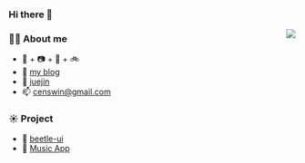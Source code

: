 ### Hi there 👋

<!--
**Censwin/censwin** is a ✨ _special_ ✨ repository because its `README.md` (this file) appears on your GitHub profile.

Here are some ideas to get you started:

- 🔭 I’m currently working on ...
- 🌱 I’m currently learning ...
- 👯 I’m looking to collaborate on ...
- 🤔 I’m looking for help with ...
- 💬 Ask me about ...
- 📫 How to reach me: ...
- 😄 Pronouns: ...
- ⚡ Fun fact: ...
-->
<img align="right" src="https://github-readme-stats.vercel.app/api?username=Censwin&show_icons=true&count_private=true&hide_border=true&cache_seconds=1900"/>

### 👨‍🚒 About me

- 🐶  +  📷  +  🎹  +  🚲
- 🎍  [my blog](https://censwin.github.io/myblog/)
- 🔡  [juejin](https://juejin.cn/user/272334615753614/posts)
- 📫  censwin@gmail.com


### ☀️ Project

- 🧰  [beetle-ui](https://github.com/Censwin/beetle-ui)
- 🎵  [Music App](https://github.com/Censwin/melodia-ts)
